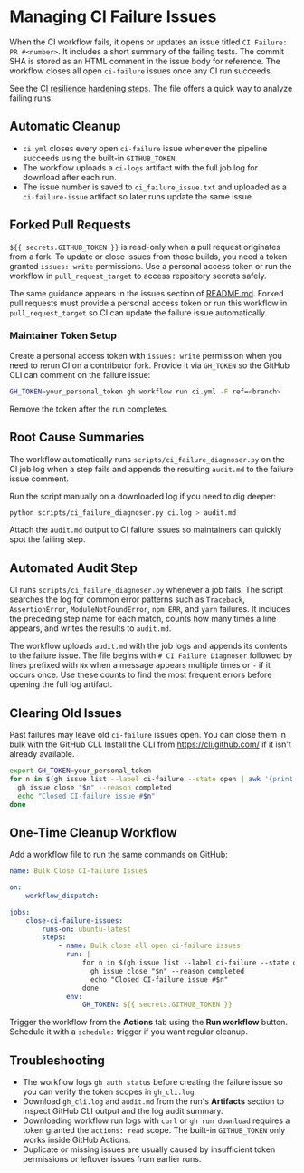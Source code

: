 # Managing CI Failure Issues

When the CI workflow fails, it opens or updates an issue titled `CI Failure: PR #<number>`.
It includes a short summary of the failing tests.
The commit SHA is stored as an HTML comment in the issue body for reference.
The workflow closes all open `ci-failure` issues once any CI run succeeds.

See the [CI resilience hardening steps](../codex/prompts/ci_resilience_hardening.md).
The file offers a quick way to analyze failing runs.

## Automatic Cleanup

- `ci.yml` closes every open `ci-failure` issue whenever the pipeline succeeds using the built-in `GITHUB_TOKEN`.
- The workflow uploads a `ci-logs` artifact with the full job log for download after each run.
- The issue number is saved to `ci_failure_issue.txt` and uploaded as a `ci-failure-issue` artifact so later runs update the same issue.

## Forked Pull Requests

`${{ secrets.GITHUB_TOKEN }}` is read-only when a pull request originates from a
fork. To update or close issues from those builds, you need a token granted
`issues: write` permissions. Use a personal access token or run the workflow in
`pull_request_target` to access repository secrets safely.

The same guidance appears in the issues section of
[README.md](README.md#issues-and-pull-requests). Forked pull requests must
provide a personal access token or run this workflow in `pull_request_target`
so CI can update the failure issue automatically.

### Maintainer Token Setup

Create a personal access token with `issues: write` permission when you need to
rerun CI on a contributor fork. Provide it via `GH_TOKEN` so the GitHub CLI can
comment on the failure issue:

```bash
GH_TOKEN=your_personal_token gh workflow run ci.yml -F ref=<branch>
```

Remove the token after the run completes.

## Root Cause Summaries

The workflow automatically runs `scripts/ci_failure_diagnoser.py` on the CI job log when
a step fails and appends the resulting `audit.md` to the failure issue comment.

Run the script manually on a downloaded log if you need to dig deeper:

```bash
python scripts/ci_failure_diagnoser.py ci.log > audit.md
```

Attach the `audit.md` output to CI failure issues so maintainers can quickly spot the failing step.

## Automated Audit Step

CI runs `scripts/ci_failure_diagnoser.py` whenever a job fails. The script searches the
log for common error patterns such as `Traceback`, `AssertionError`,
`ModuleNotFoundError`, `npm ERR`, and `yarn` failures. It includes the preceding
step name for each match, counts how many times a line appears, and writes the
results to `audit.md`.

The workflow uploads `audit.md` with the job logs and appends its contents to
the failure issue. The file begins with `# CI Failure Diagnoser` followed by lines
prefixed with `Nx` when a message appears multiple times or `-` if it occurs
once. Use these counts to find the most frequent errors before opening the full
log artifact.

## Clearing Old Issues

Past failures may leave old `ci-failure` issues open. You can close them in bulk with the GitHub CLI.
Install the CLI from <https://cli.github.com/> if it isn't already available.

```bash
export GH_TOKEN=your_personal_token
for n in $(gh issue list --label ci-failure --state open | awk '{print $1}' | grep -Eo '[0-9]+'); do
  gh issue close "$n" --reason completed
  echo "Closed CI-failure issue #$n"
done
```

## One-Time Cleanup Workflow

Add a workflow file to run the same commands on GitHub:

```yaml
name: Bulk Close CI-failure Issues

on:
    workflow_dispatch:

jobs:
    close-ci-failure-issues:
        runs-on: ubuntu-latest
        steps:
            - name: Bulk close all open ci-failure issues
              run: |
                  for n in $(gh issue list --label ci-failure --state open | awk '{print $1}' | grep -Eo '[0-9]+'); do
                    gh issue close "$n" --reason completed
                    echo "Closed CI-failure issue #$n"
                  done
              env:
                  GH_TOKEN: ${{ secrets.GITHUB_TOKEN }}
```

Trigger the workflow from the **Actions** tab using the **Run workflow** button.
Schedule it with a `schedule:` trigger if you want regular cleanup.

## Troubleshooting

- The workflow logs `gh auth status` before creating the failure issue so you can
    verify the token scopes in `gh_cli.log`.
- Download `gh_cli.log` and `audit.md` from the run's **Artifacts** section to
    inspect GitHub CLI output and the log audit summary.
- Downloading workflow run logs with `curl` or `gh run download` requires a
    token granted the `actions: read` scope. The built-in `GITHUB_TOKEN` only
    works inside GitHub Actions.
- Duplicate or missing issues are usually caused by insufficient token permissions or leftover issues from earlier runs.
